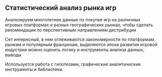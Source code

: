 ## Статистический анализ рынка игр

Анализируем многолетние данные по покупке игр на различных игровых платформах и разных географических рынках, чтобы сделать рекомендации по перспективным направлениям дистрибуции

Сет интересный, в нем отлеживаются закономерности по платформам, рынкам и популярным франшизам, выделяются эпохи развития игровой индустрии
можно оценить логику и инструменты анализа данных, выводы

Используется работа с гипотезами, графические аналитические инструменты и библиотеки. 

